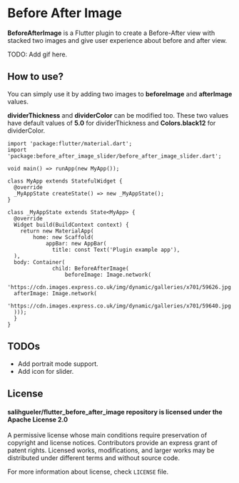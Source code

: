 #  Before After Image

**BeforeAfterImage** is a Flutter plugin to create a Before-After view with stacked two images and give user experience about before and after view.

TODO: Add gif here.

## How to use?

You can simply use it by adding two images to **beforeImage** and **afterImage** values.

**dividerThickness** and **dividerColor** can be modified too. These two values have default values of **5.0** for dividerThickness and **Colors.black12** for dividerColor.

```
import 'package:flutter/material.dart';
import 'package:before_after_image_slider/before_after_image_slider.dart';

void main() => runApp(new MyApp());

class MyApp extends StatefulWidget {
  @override
  _MyAppState createState() => new _MyAppState();
}

class _MyAppState extends State<MyApp> {
  @override
  Widget build(BuildContext context) {
    return new MaterialApp(
        home: new Scaffold(
            appBar: new AppBar(
              title: const Text('Plugin example app'),
  ),
  body: Container(
              child: BeforeAfterImage(
                  beforeImage: Image.network(
                      'https://cdn.images.express.co.uk/img/dynamic/galleries/x701/59626.jpg'),
  afterImage: Image.network(
                      'https://cdn.images.express.co.uk/img/dynamic/galleries/x701/59640.jpg')),
  )));
  }
}
```

## TODOs
- Add portrait mode support.
- Add icon for slider.

## License

#### salihgueler/flutter_before_after_image repository is licensed under the Apache License 2.0

A permissive license whose main conditions require preservation of copyright and license notices. Contributors provide an express grant of patent rights. Licensed works, modifications, and larger works may be distributed under different terms and without source code.

For more information about license, check  `LICENSE`  file.

